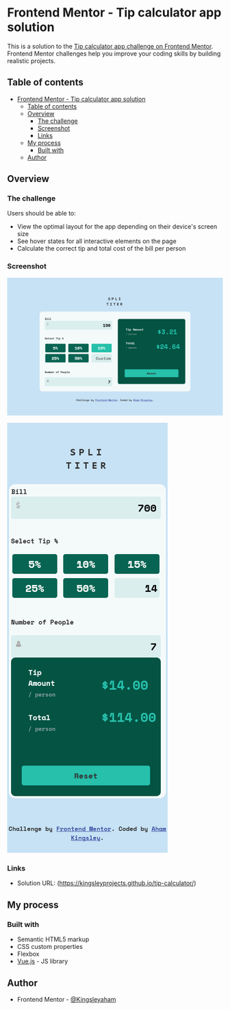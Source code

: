 # Frontend Mentor - Tip calculator app solution

This is a solution to the [Tip calculator app challenge on Frontend Mentor](https://www.frontendmentor.io/challenges/tip-calculator-app-ugJNGbJUX). Frontend Mentor challenges help you improve your coding skills by building realistic projects.

## Table of contents

- [Frontend Mentor - Tip calculator app solution](#frontend-mentor---tip-calculator-app-solution)
  - [Table of contents](#table-of-contents)
  - [Overview](#overview)
    - [The challenge](#the-challenge)
    - [Screenshot](#screenshot)
    - [Links](#links)
  - [My process](#my-process)
    - [Built with](#built-with)
  - [Author](#author)

## Overview

### The challenge

Users should be able to:

- View the optimal layout for the app depending on their device's screen size
- See hover states for all interactive elements on the page
- Calculate the correct tip and total cost of the bill per person

### Screenshot

![desktop design](./design/desktop-design.png)

![mobile-design](./design/mobile-design.png)

### Links

- Solution URL: (https://kingsleyprojects.github.io/tip-calculator/)

## My process

### Built with

- Semantic HTML5 markup
- CSS custom properties
- Flexbox
- [Vue.js](https://vuejs.org/) - JS library

## Author

- Frontend Mentor - [@Kingsleyaham](https://www.frontendmentor.io/profile/Kingsleyaham)